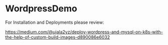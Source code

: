 # WordpressDemo

For Installation and Deployments please review:

https://medium.com/@ujala2yz/deploy-wordpress-and-mysql-on-k8s-with-the-help-of-custom-build-images-d890086e6032
